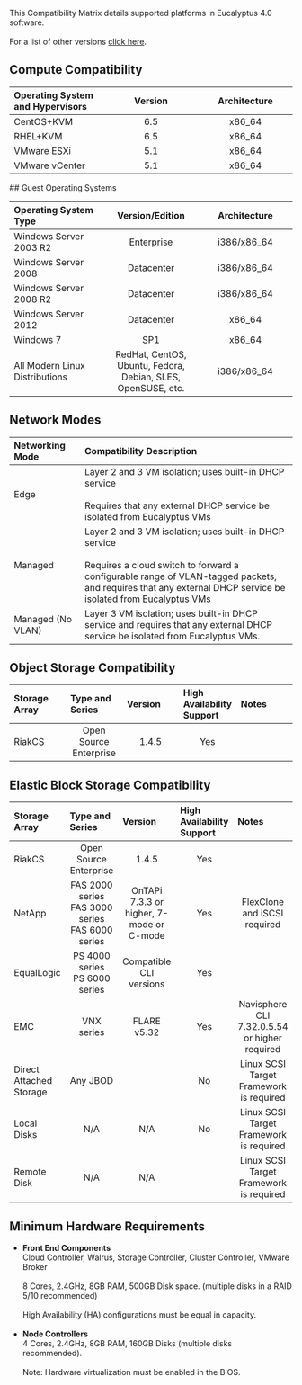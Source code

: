 This Compatibility Matrix details supported platforms in Eucalyptus 4.0 software.<br><br>For a list of other versions [click here](Eucalyptus-Cloud-Compatibility-Matrix---Overview).

## Compute Compatibility
<table>
<colgroup>
<col width="33%" />
<col width="33%" />
<col width="33%" />
</colgroup>
<thead>
<tr class="header">
<th align="left">Operating System and Hypervisors</th>
<th align="center">Version</th>
<th align="center">Architecture</th>
</tr>
</thead>
<tbody>
<tr class="even">
<td align="left">CentOS+KVM</td>
<td align="center">6.5</td>
<td align="center">x86_64</td>
</tr>
<tr class="odd">
<td align="left">RHEL+KVM</td>
<td align="center">6.5</td>
<td align="center">x86_64</td>
</tr>
<tr class="even">
<td align="left">VMware ESXi</td>
<td align="center">5.1</td>
<td align="center">x86_64</td>
</tr>
<tr class="odd">
<td align="left">VMware vCenter</td>
<td align="center">5.1</td>
<td align="center">x86_64</td>
</tr>
</tbody>
</table>
## Guest Operating Systems

<table>
<colgroup>
<col width="33%" />
<col width="33%" />
<col width="33%" />
</colgroup>
<thead>
<tr class="header">
<th align="left">Operating System Type</th>
<th align="center">Version/Edition</th>
<th align="center">Architecture</th>
</tr>
</thead>
<tbody>
<tr class="even">
<td align="left">Windows Server 2003 R2</td>
<td align="center">Enterprise</td>
<td align="center">i386/x86_64</td>
</tr>
<tr class="odd">
<td align="left">Windows Server 2008</td>
<td align="center">Datacenter</td>
<td align="center">i386/x86_64</td>
</tr>
<tr class="even">
<td align="left">Windows Server 2008 R2</td>
<td align="center">Datacenter</td>
<td align="center">i386/x86_64</td>
</tr>
<tr class="odd">
<td align="left">Windows Server 2012</td>
<td align="center">Datacenter</td>
<td align="center">x86_64</td>
</tr>
<tr class="even">
<td align="left">Windows 7</td>
<td align="center">SP1</td>
<td align="center">x86_64</td>
</tr>
<tr class="odd">
<td align="left">All Modern Linux Distributions</td>
<td align="center"> RedHat, CentOS, Ubuntu, Fedora, Debian, SLES, OpenSUSE, etc. </td>
<td align="center">i386/x86_64</td>
</tr>
</tbody>
</table>

## Network Modes
<table>
<colgroup>
<col width="25%" />
<col width="75%" />
</colgroup>
<thead>
<tr class="header">
<th align="left">Networking Mode</th>
<th align="left">Compatibility Description</th>
</tr>
</thead>
<tbody>
<tr class="odd">
<td align="left">Edge</td>
<td align="left"> Layer 2 and 3 VM isolation; uses built-in DHCP service<br><br>Requires that any external DHCP service be isolated from Eucalyptus VMs</td>
</tr>
<tr class="even">
<td align="left">Managed</td>
<td align="left"> Layer 2 and 3 VM isolation; uses built-in DHCP service<br><br>Requires a cloud switch to forward a configurable range of VLAN-tagged packets, and requires that any external DHCP service be isolated from Eucalyptus VMs</td>
</tr>
<tr class="odd">
<td align="left">Managed (No VLAN)</td>
<td align="left"> Layer 3 VM isolation; uses built-in DHCP service and requires that any external DHCP service be isolated from Eucalyptus VMs. </td>
</tr>
</tbody>
</table>

## Object Storage Compatibility

<table>
<colgroup>
<col width="20%" />
<col width="20%" />
<col width="20%" />
<col width="20%" />
<col width="20%" />
</colgroup>
<thead>
<tr class="header">
<th align="left">Storage Array</th>
<th align="left">Type and Series</th>
<th align="left">Version</th>
<th align="left">High Availability Support</th>
<th align="left">Notes</th>
</thead>
<tbody>
</tr>
<tr class="even">
<td align="left"> RiakCS</td>
<td align="center"> Open Source<br>Enterprise</td>
<td align="center"> 1.4.5 </td>
<td align="center"> Yes </td>
<td align="center"> </td>
</tr>
</table>

## Elastic Block Storage Compatibility

<table>
<colgroup>
<col width="20%" />
<col width="20%" />
<col width="20%" />
<col width="20%" />
<col width="20%" />
</colgroup>
<thead>
<tr class="header">
<th align="left">Storage Array</th>
<th align="left">Type and Series</th>
<th align="left">Version</th>
<th align="left">High Availability Support</th>
<th align="left">Notes</th>
</thead>
<tbody>
</tr>
<tr class="even">
<td align="left"> RiakCS</td>
<td align="center"> Open Source<br>Enterprise</td>
<td align="center"> 1.4.5 </td>
<td align="center"> Yes </td>
<td align="center"> </td>
</tr>
<tr class="odd">
<td align="left"> NetApp</td>
<td align="center"> FAS 2000 series<br>FAS 3000 series<br>FAS 6000 series</td>
<td align="center"> OnTAPi 7.3.3 or higher, 7-mode or C-mode </td>
<td align="center"> Yes </td>
<td align="center"> FlexClone and iSCSI required </td>
</tr>
<tr class="even">
<td align="left"> EqualLogic</td>
<td align="center"> PS 4000 series<br>PS 6000 series </td>
<td align="center"> Compatible CLI versions </td>
<td align="center"> Yes </td>
<td align="center"> </td>
</tr>
<tr class="odd">
<td align="left"> EMC </td>
<td align="center"> VNX series</td>
<td align="center"> FLARE v5.32</td>
<td align="center"> Yes</td>
<td align="center"> Navisphere CLI 7.32.0.5.54 or higher required</td>
</tr>
<tr class="even">
<td align="left"> Direct Attached Storage </td>
<td align="center"> Any JBOD </td>
<td align="center"> </td>
<td align="center"> No </td>
<td align="center"> Linux SCSI Target Framework is required </td>
</tr>
<tr class="odd">
<td align="left"> Local Disks</td>
<td align="center"> N/A </td>
<td align="center"> N/A </td>
<td align="center"> No </td>
<td align="center"> Linux SCSI Target Framework is required </td>
</tr>
<tr class="even">
<td align="left"> Remote Disk</td>
<td align="center"> N/A </td>
<td align="center"> N/A </td>
<td align="center"> </td>
<td align="center"> Linux SCSI Target Framework is required </td>
</tr>
</tbody>
</table>

## Minimum Hardware Requirements
* **Front End Components** <br> Cloud Controller, Walrus, Storage Controller, Cluster Controller, VMware Broker<br><br>8 Cores, 2.4GHz, 8GB RAM, 500GB Disk space. (multiple disks in a RAID 5/10 recommended)<br><br> High Availability (HA) configurations must be equal in capacity.<br><br>
* **Node Controllers** <br>4 Cores, 2.4GHz, 8GB RAM, 160GB Disks (multiple disks recommended).<br><br> Note: Hardware virtualization must be enabled in the BIOS.